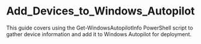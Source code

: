 # Add_Devices_to_Windows_Autopilot
This guide covers using the Get-WindowsAutopilotInfo PowerShell script to gather device information and add it to Windows Autopilot for deployment.

